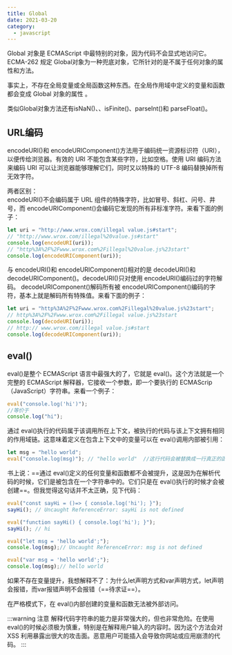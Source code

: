 ```yaml
---
title: Global
date: 2021-03-20
category:
  - javascript
---
```




Global 对象是 ECMAScript 中最特别的对象，因为代码不会显式地访问它。ECMA-262 规定 Global对象为一种兜底对象，它所针对的是不属于任何对象的属性和方法。

<!-- more -->

事实上，不存在全局变量或全局函数这种东西。在全局作用域中定义的变量和函数都会变成 Global 对象的属性 。

类似Global对象方法还有isNaN()、、isFinite()、parseInt()和 parseFloat()。

## URL编码
encodeURI()和 encodeURIComponent()方法用于编码统一资源标识符（URI），以便传给浏览器。有效的 URI 不能包含某些字符，比如空格。使用 URI 编码方法来编码 URI 可以让浏览器能够理解它们，同时又以特殊的 UTF-8 编码替换掉所有无效字符。

两者区别：  
encodeURI()不会编码属于 URL 组件的特殊字符，比如冒号、斜杠、问号、井号，而 encodeURIComponent()会编码它发现的所有非标准字符。来看下面的例子：
```js
let uri = "http://www.wrox.com/illegal value.js#start";
// "http://www.wrox.com/illegal%20value.js#start"
console.log(encodeURI(uri));
// "http%3A%2F%2Fwww.wrox.com%2Fillegal%20value.js%23start"
console.log(encodeURIComponent(uri)); 
```

与 encodeURI()和 encodeURIComponent()相对的是 decodeURI()和 decodeURIComponent()。decodeURI()只对使用 encodeURI()编码过的字符解码。
decodeURIComponent()解码所有被 encodeURIComponent()编码的字符，基本上就是解码所有特殊值。来看下面的例子：
```js
let uri = "http%3A%2F%2Fwww.wrox.com%2Fillegal%20value.js%23start";
// http%3A%2F%2Fwww.wrox.com%2Fillegal value.js%23start
console.log(decodeURI(uri));
// http:// www.wrox.com/illegal value.js#start
console.log(decodeURIComponent(uri)); 
```

##  eval()
eval()是整个 ECMAScript 语言中最强大的了，它就是 eval()。这个方法就是一个完整的 ECMAScript 解释器，它接收一个参数，即一个要执行的 ECMAScrip（JavaScript）字符串。来看一个例子：
```js
eval("console.log('hi')");
//等价于
console.log("hi");
```

通过 eval()执行的代码属于该调用所在上下文，被执行的代码与该上下文拥有相同的作用域链。这意味着定义在包含上下文中的变量可以在 eval()调用内部被引用：

```js
let msg = "hello world";
eval("console.log(msg)"); // "hello world"  //这行代码会被替换成一行真正的函数调用代码。
```

书上说：==通过 eval()定义的任何变量和函数都不会被提升，这是因为在解析代码的时候，它们是被包含在一个字符串中的。它们只是在 eval()执行的时候才会被创建==。但我觉得这句话并不太正确，见下代码：

```js
eval("const sayHi = ()=> { console.log('hi'); }");
sayHi(); // Uncaught ReferenceError: sayHi is not defined

eval("function sayHi() { console.log('hi'); }");
sayHi(); // hi

eval("let msg = 'hello world';");
console.log(msg);// Uncaught ReferenceError: msg is not defined

eval("var msg = 'hello world';");
console.log(msg);// hello world
```

如果不存在变量提升，我想解释不了：为什么let声明方式和var声明方式，let声明会报错，而var报错声明不会报错（==待求证==）。

在严格模式下，在 eval()内部创建的变量和函数无法被外部访问。

:::warning 注意
解释代码字符串的能力是非常强大的，但也非常危险。在使用 eval()的时候必须极为慎重，特别是在解释用户输入的内容时。因为这个方法会对 XSS 利用暴露出很大的攻击面。恶意用户可能插入会导致你网站或应用崩溃的代码。
:::

